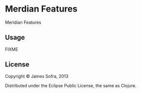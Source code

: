 # Merdian Features

Meridian Features

## Usage

FIXME

## License

Copyright © James Sofra, 2013

Distributed under the Eclipse Public License, the same as Clojure.
